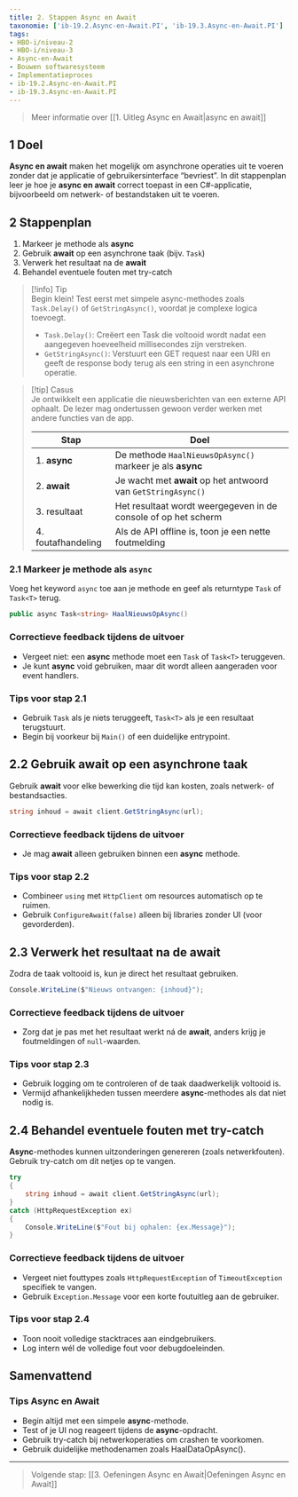 ```yaml
---
title: 2. Stappen Async en Await
taxonomie: ['ib-19.2.Async-en-Await.PI', 'ib-19.3.Async-en-Await.PI']
tags:
- HBO-i/niveau-2
- HBO-i/niveau-3
- Async-en-Await
- Bouwen softwaresysteem
- Implementatieproces
- ib-19.2.Async-en-Await.PI
- ib-19.3.Async-en-Await.PI
---
```


> Meer informatie over [[1. Uitleg Async en Await|async en await]]

## 1 Doel
**Async en await** maken het mogelijk om asynchrone operaties uit te voeren zonder dat je applicatie of gebruikersinterface “bevriest”. In dit stappenplan leer je hoe je **async en await** correct toepast in een C#-applicatie, bijvoorbeeld om netwerk- of bestandstaken uit te voeren.

## 2 Stappenplan
1. Markeer je methode als **async**
2. Gebruik **await** op een asynchrone taak (bijv. `Task`)
3. Verwerk het resultaat na de **await**
4. Behandel eventuele fouten met try-catch

> [!info] Tip  
> Begin klein! Test eerst met simpele async-methodes zoals `Task.Delay()` of `GetStringAsync()`, voordat je complexe logica toevoegt.
> - `Task.Delay()`: Creëert een Task die voltooid wordt nadat een aangegeven hoeveelheid millisecondes zijn verstreken.
> - `GetStringAsync()`: Verstuurt een GET request naar een URI en geeft de response body terug als een string in een asynchrone operatie.

> [!tip] Casus  
> Je ontwikkelt een applicatie die nieuwsberichten van een externe API ophaalt. De lezer mag ondertussen gewoon verder werken met andere functies van de app.
>
> | Stap | Doel |
> |------|------|
> | 1. **async** | De methode `HaalNieuwsOpAsync()` markeer je als **async** |
> | 2. **await** | Je wacht met **await** op het antwoord van `GetStringAsync()` |
> | 3. resultaat | Het resultaat wordt weergegeven in de console of op het scherm |
> | 4. foutafhandeling | Als de API offline is, toon je een nette foutmelding |

### 2.1 Markeer je methode als `async`
Voeg het keyword `async` toe aan je methode en geef als returntype `Task` of `Task<T>` terug.

```csharp
public async Task<string> HaalNieuwsOpAsync()
```

### Correctieve feedback tijdens de uitvoer
- Vergeet niet: een **async** methode moet een `Task` of `Task<T>` teruggeven.
- Je kunt **async** void gebruiken, maar dit wordt alleen aangeraden voor event handlers.

### Tips voor stap 2.1
- Gebruik `Task` als je niets teruggeeft, `Task<T>` als je een resultaat terugstuurt.
- Begin bij voorkeur bij `Main()` of een duidelijke entrypoint.

## 2.2 Gebruik await op een asynchrone taak
Gebruik **await** voor elke bewerking die tijd kan kosten, zoals netwerk- of bestandsacties.

```csharp
string inhoud = await client.GetStringAsync(url);
```

### Correctieve feedback tijdens de uitvoer
- Je mag **await** alleen gebruiken binnen een **async** methode.

### Tips voor stap 2.2
- Combineer `using` met `HttpClient` om resources automatisch op te ruimen.
- Gebruik `ConfigureAwait(false)` alleen bij libraries zonder UI (voor gevorderden).

## 2.3 Verwerk het resultaat na de await
Zodra de taak voltooid is, kun je direct het resultaat gebruiken.

```csharp
Console.WriteLine($"Nieuws ontvangen: {inhoud}");
```

### Correctieve feedback tijdens de uitvoer
- Zorg dat je pas met het resultaat werkt ná de **await**, anders krijg je foutmeldingen of `null`-waarden.

### Tips voor stap 2.3
- Gebruik logging om te controleren of de taak daadwerkelijk voltooid is.
- Vermijd afhankelijkheden tussen meerdere **async**-methodes als dat niet nodig is.

## 2.4 Behandel eventuele fouten met try-catch
**Async**-methodes kunnen uitzonderingen genereren (zoals netwerkfouten). Gebruik try-catch om dit netjes op te vangen.

```csharp
try
{
    string inhoud = await client.GetStringAsync(url);
}
catch (HttpRequestException ex)
{
    Console.WriteLine($"Fout bij ophalen: {ex.Message}");
}
```

### Correctieve feedback tijdens de uitvoer
- Vergeet niet fouttypes zoals `HttpRequestException` of `TimeoutException` specifiek te vangen.
- Gebruik `Exception.Message` voor een korte foutuitleg aan de gebruiker.

### Tips voor stap 2.4
- Toon nooit volledige stacktraces aan eindgebruikers.
- Log intern wél de volledige fout voor debugdoeleinden.

## Samenvattend
### Tips Async en Await
- Begin altijd met een simpele **async**-methode.
- Test of je UI nog reageert tijdens de **async**-opdracht.
- Gebruik try-catch bij netwerkoperaties om crashen te voorkomen.
- Gebruik duidelijke methodenamen zoals HaalDataOpAsync().

---

> Volgende stap: [[3. Oefeningen Async en Await|Oefeningen Async en Await]]